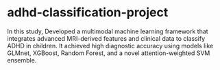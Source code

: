 # adhd-classification-project
In this study, Developed a multimodal machine learning framework that integrates advanced MRI-derived features and clinical data to classify ADHD in children. It achieved high diagnostic accuracy using models like GLMnet, XGBoost, Random Forest, and a novel attention-weighted SVM ensemble.
